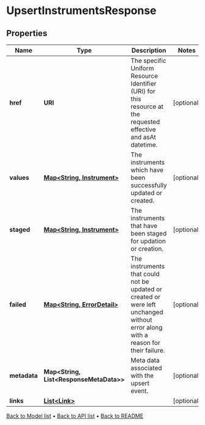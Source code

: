 

# UpsertInstrumentsResponse


## Properties

| Name | Type | Description | Notes |
|------------ | ------------- | ------------- | -------------|
|**href** | **URI** | The specific Uniform Resource Identifier (URI) for this resource at the requested effective and asAt datetime. |  [optional] |
|**values** | [**Map&lt;String, Instrument&gt;**](Instrument.md) | The instruments which have been successfully updated or created. |  [optional] |
|**staged** | [**Map&lt;String, Instrument&gt;**](Instrument.md) | The instruments that have been staged for updation or creation. |  [optional] |
|**failed** | [**Map&lt;String, ErrorDetail&gt;**](ErrorDetail.md) | The instruments that could not be updated or created or were left unchanged without error along with a reason for their failure. |  [optional] |
|**metadata** | **Map&lt;String, List&lt;ResponseMetaData&gt;&gt;** | Meta data associated with the upsert event. |  [optional] |
|**links** | [**List&lt;Link&gt;**](Link.md) |  |  [optional] |



[Back to Model list](../README.md#documentation-for-models) &#8226; [Back to API list](../README.md#documentation-for-api-endpoints) &#8226; [Back to README](../README.md)


